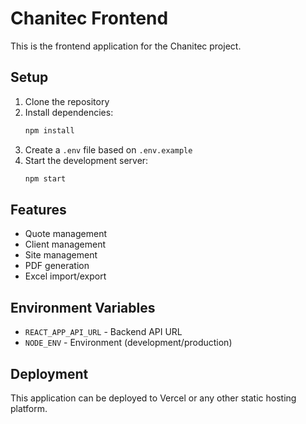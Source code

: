 # Chanitec Frontend

This is the frontend application for the Chanitec project.

## Setup

1. Clone the repository
2. Install dependencies:
   ```bash
   npm install
   ```
3. Create a `.env` file based on `.env.example`
4. Start the development server:
   ```bash
   npm start
   ```

## Features

- Quote management
- Client management
- Site management
- PDF generation
- Excel import/export

## Environment Variables

- `REACT_APP_API_URL` - Backend API URL
- `NODE_ENV` - Environment (development/production)

## Deployment

This application can be deployed to Vercel or any other static hosting platform.